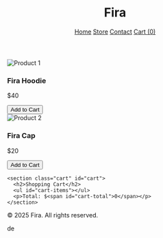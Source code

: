 <!DOCTYPE html>
<html lang="en">
<head>
  <meta charset="UTF-8">
  <meta name="viewport" content="width=device-width, initial-scale=1">
  <title>Fira | Online Store</title>
  <link rel="stylesheet" href="styles.css">
</head>
<body>
  <header>
    <h1>Fira</h1>
    <nav>
      <a href="#">Home</a>
      <a href="#">Store</a>
      <a href="#">Contact</a>
      <a href="#" id="cart-btn">Cart (<span id="cart-count">0</span>)</a>
    </nav>
  </header>

  <main>
    <section class="product-grid">
      <div class="product">
        <img src="https://via.placeholder.com/150" alt="Product 1">
        <h3>Fira Hoodie</h3>
        <p>$40</p>
        <button onclick="addToCart('Fira Hoodie', 40)">Add to Cart</button>
      </div>
      <div class="product">
        <img src="https://via.placeholder.com/150" alt="Product 2">
        <h3>Fira Cap</h3>
        <p>$20</p>
        <button onclick="addToCart('Fira Cap', 20)">Add to Cart</button>
      </div>
    </section>

    <section class="cart" id="cart">
      <h2>Shopping Cart</h2>
      <ul id="cart-items"></ul>
      <p>Total: $<span id="cart-total">0</span></p>
    </section>
  </main>

  <footer>
    <p>&copy; 2025 Fira. All rights reserved.</p>
  </footer>

  <script src="script.js"></script>
</body>
</html>de
